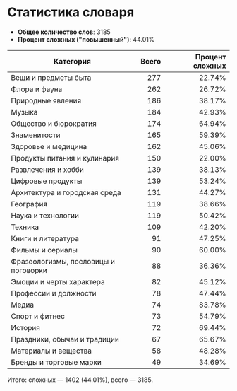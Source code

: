 # Статистика словаря

- **Общее количество слов**: 3185
- **Процент сложных ("повышенный")**: 44.01%

| Категория | Всего | Процент сложных |
|---|---:|---:|
| Вещи и предметы быта | 277 | 22.74% |
| Флора и фауна | 262 | 26.72% |
| Природные явления | 186 | 38.17% |
| Музыка | 184 | 42.93% |
| Общество и бюрократия | 174 | 64.94% |
| Знаменитости | 165 | 59.39% |
| Здоровье и медицина | 162 | 45.06% |
| Продукты питания и кулинария | 150 | 22.00% |
| Развлечения и хобби | 139 | 38.13% |
| Цифровые продукты | 139 | 53.24% |
| Архитектура и городская среда | 131 | 44.27% |
| География | 119 | 38.66% |
| Наука и технологии | 119 | 50.42% |
| Техника | 109 | 42.20% |
| Книги и литература | 91 | 47.25% |
| Фильмы и сериалы | 90 | 60.00% |
| Фразеологизмы, пословицы и поговорки | 88 | 36.36% |
| Эмоции и черты характера | 82 | 45.12% |
| Профессии и должности | 78 | 47.44% |
| Медиа | 74 | 83.78% |
| Спорт и фитнес | 73 | 54.79% |
| История | 72 | 69.44% |
| Праздники, обычаи и традиции | 67 | 65.67% |
| Материалы и вещества | 58 | 48.28% |
| Бренды и торговые марки | 49 | 34.69% |

Итого: сложных — 1402 (44.01%), всего — 3185.
